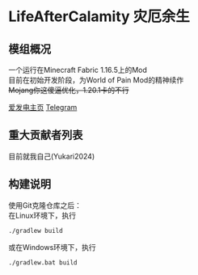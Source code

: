 # LifeAfterCalamity 灾厄余生  
## 模组概况  
一个运行在Minecraft Fabric 1.16.5上的Mod  
目前在初始开发阶段，为World of Pain Mod的精神续作  
~~Mojang你这傻逼优化，1.20.1卡的不行~~  
  
[爱发电主页](https://afdian.net/a/life-after-calamity) [Telegram](https://t.me/asdevcommunity)  
## 重大贡献者列表
目前就我自己(Yukari2024)  
## 构建说明
使用Git克隆仓库之后：  
在Linux环境下，执行
``` bash  
./gradlew build
```
或在Windows环境下，执行
```
./gradlew.bat build
```

